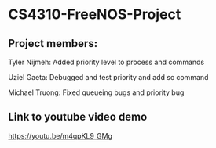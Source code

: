 # CS4310-FreeNOS-Project

## Project members:
Tyler Nijmeh: Added priority level to process and commands

Uziel Gaeta: Debugged and test priority and add sc command

Michael Truong: Fixed queueing bugs and priority bug

## Link to youtube video demo
https://youtu.be/m4qpKL9_GMg
